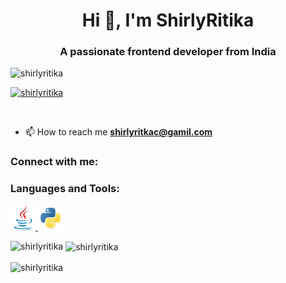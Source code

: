 <h1 align="center">Hi 👋, I'm ShirlyRitika</h1>
<h3 align="center">A passionate frontend developer from India</h3>

<p align="left"> <img src="https://komarev.com/ghpvc/?username=shirlyritika&label=Profile%20views&color=0e75b6&style=flat" alt="shirlyritika" /> </p>

<p align="left"> <a href="https://github.com/ryo-ma/github-profile-trophy"><img src="https://github-profile-trophy.vercel.app/?username=shirlyritika" alt="shirlyritika" /></a> </p>

<p align="left"> <a href="https://twitter.com/" target="blank"><img src="https://img.shields.io/twitter/follow/?logo=twitter&style=for-the-badge" alt="" /></a> </p>

- 📫 How to reach me **shirlyritkac@gamil.com**

<h3 align="left">Connect with me:</h3>
<p align="left">
</p>

<h3 align="left">Languages and Tools:</h3>
<p align="left"> <a href="https://www.java.com" target="_blank" rel="noreferrer"> <img src="https://raw.githubusercontent.com/devicons/devicon/master/icons/java/java-original.svg" alt="java" width="40" height="40"/> </a> <a href="https://www.python.org" target="_blank" rel="noreferrer"> <img src="https://raw.githubusercontent.com/devicons/devicon/master/icons/python/python-original.svg" alt="python" width="40" height="40"/> </a> </p>

<p><img align="left" src="https://github-readme-stats.vercel.app/api/top-langs?username=shirlyritika&show_icons=true&locale=en&layout=compact" alt="shirlyritika" /></p>

<p>&nbsp;<img align="center" src="https://github-readme-stats.vercel.app/api?username=shirlyritika&show_icons=true&locale=en" alt="shirlyritika" /></p>

<p><img align="center" src="https://github-readme-streak-stats.herokuapp.com/?user=shirlyritika&" alt="shirlyritika" /></p>

